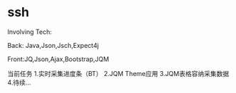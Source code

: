 ssh
===
Involving Tech:

Back:
Java,Json,Jsch,Expect4j

Front:JQ,Json,Ajax,Bootstrap,JQM



当前任务
1.实时采集进度条（BT）
2.JQM Theme应用
3.JQM表格容纳采集数据
4.待续...
